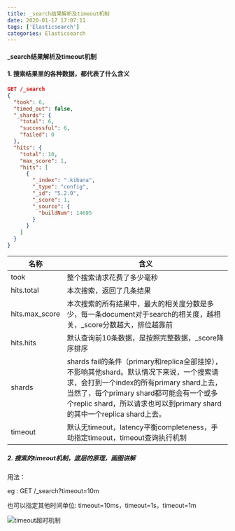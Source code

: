 ```yaml
---
title: _search结果解析及timeout机制
date: 2020-01-17 17:07:11
tags: ['Elasticsearch']
categories: Elasticsearch
---
```


####  _search结果解析及timeout机制

#### 1. 搜索结果里的各种数据，都代表了什么含义 

~~~json
GET /_search
{
  "took": 6,
  "timed_out": false,
  "_shards": {
    "total": 6,
    "successful": 6,
    "failed": 0
  },
  "hits": {
    "total": 10,
    "max_score": 1,
    "hits": [
      {
        "_index": ".kibana",
        "_type": "config",
        "_id": "5.2.0",
        "_score": 1,
        "_source": {
          "buildNum": 14695
        }
      }
    ]
  }
}
~~~



| 名称           | 含义                                                         |
| -------------- | ------------------------------------------------------------ |
| took           | 整个搜索请求花费了多少毫秒                                   |
| hits.total     | 本次搜索，返回了几条结果                                     |
| hits.max_score | 本次搜索的所有结果中，最大的相关度分数是多少，每一条document对于search的相关度，越相关，_score分数越大，排位越靠前 |
| hits.hits      | 默认查询前10条数据，是按照完整数据，_score降序排序           |
| shards         | shards fail的条件（primary和replica全部挂掉），不影响其他shard。默认情况下来说，一个搜索请求，会打到一个index的所有primary shard上去，当然了，每个primary shard都可能会有一个或多个replic shard，所以请求也可以到primary shard的其中一个replica shard上去。 |
| timeout        | 默认无timeout，latency平衡completeness，手动指定timeout，timeout查询执行机制 |

##### 2. 搜索的timeout机制，底层的原理，画图讲解

用法：

eg :  GET /_search?timeout=10m

也可以指定其他时间单位: timeout=10ms，timeout=1s，timeout=1m

![timeout超时机制](https://guanyuoss.oss-cn-qingdao.aliyuncs.com/prod/work_order/4x-5jxiN_Vk.png)

